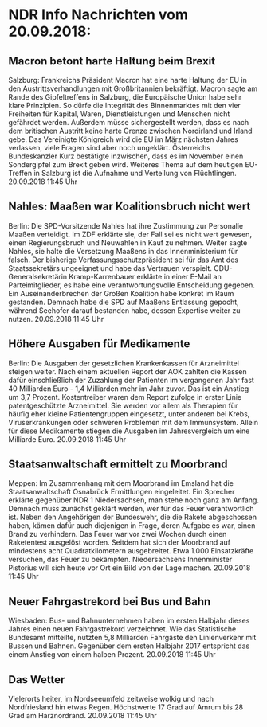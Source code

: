 # NDR Info Nachrichten vom 20.09.2018:


## Macron betont harte Haltung beim Brexit
Salzburg:	Frankreichs Präsident Macron hat eine harte Haltung der EU in den Austrittsverhandlungen mit Großbritannien bekräftigt. Macron sagte am Rande des Gipfeltreffens in Salzburg, die Europäische Union habe sehr klare Prinzipien. So dürfe die Integrität des Binnenmarktes mit den vier Freiheiten für Kapital, Waren, Dienstleistungen und Menschen nicht gefährdet werden. Außerdem müsse sichergestellt werden, dass es nach dem britischen Austritt keine harte Grenze zwischen Nordirland und Irland gebe. Das Vereinigte Königreich wird die EU im März nächsten Jahres verlassen, viele Fragen sind aber noch ungeklärt. Österreichs Bundeskanzler Kurz bestätigte inzwischen, dass es im November einen Sondergipfel zum Brexit geben wird. Weiteres Thema auf dem heutigen EU-Treffen in Salzburg ist die Aufnahme und Verteilung von Flüchtlingen. 20.09.2018 11:45 Uhr 

## Nahles: Maaßen war Koalitionsbruch nicht wert
Berlin:	Die SPD-Vorsitzende Nahles hat ihre Zustimmung zur Personalie Maaßen verteidigt. Im ZDF erklärte sie, der Fall sei es nicht wert gewesen, einen Regierungsbruch und Neuwahlen in Kauf zu nehmen. Weiter sagte Nahles, sie halte die Versetzung Maaßens in das Innenministerium für falsch. Der bisherige Verfassungsschutzpräsident sei für das Amt des Staatssekretärs ungeeignet und habe das Vertrauen verspielt. CDU-Generalsekretärin Kramp-Karrenbauer erklärte in einer E-Mail an Parteimitglieder, es habe eine verantwortungsvolle Entscheidung gegeben. Ein Auseinanderbrechen der Großen Koalition habe konkret im Raum gestanden. Demnach habe die SPD auf Maaßens Entlassung gepocht, während Seehofer darauf bestanden habe, dessen Expertise weiter zu nutzen. 20.09.2018 11:45 Uhr 

## Höhere Ausgaben für Medikamente
Berlin: Die Ausgaben der gesetzlichen Krankenkassen für Arzneimittel steigen weiter. Nach einem aktuellen Report der AOK zahlten die Kassen dafür einschließlich der Zuzahlung der Patienten im vergangenen Jahr fast 40 Milliarden Euro - 1,4 Milliarden mehr im Jahr zuvor. Das ist ein Anstieg um 3,7 Prozent. Kostentreiber waren dem Report zufolge in erster Linie patentgeschützte Arzneimittel. Sie werden vor allem als Therapien für häufig eher kleine Patientengruppen eingesetzt, unter anderen bei Krebs, Viruserkrankungen oder schweren Problemen mit dem Immunsystem. Allein für diese Medikamente stiegen die Ausgaben im Jahresvergleich um eine Milliarde Euro. 20.09.2018 11:45 Uhr 

## Staatsanwaltschaft ermittelt zu Moorbrand
Meppen:	Im Zusammenhang mit dem Moorbrand im Emsland hat die Staatsanwaltschaft Osnabrück Ermittlungen eingeleitet. Ein Sprecher erklärte gegenüber NDR 1 Niedersachsen, man stehe noch ganz am Anfang. Demnach muss zunächst geklärt werden, wer für das Feuer verantwortlich ist. Neben den Angehörigen der Bundeswehr, die die Rakete abgeschossen haben, kämen dafür auch diejenigen in Frage, deren Aufgabe es war, einen Brand zu verhindern. Das Feuer war vor zwei Wochen durch einen Raketentest ausgelöst worden. Seitdem hat sich der Moorbrand auf mindestens acht Quadratkilometern ausgebreitet. Etwa 1.000 Einsatzkräfte versuchen, das Feuer zu bekämpfen. Niedersachsens Innenminister Pistorius will sich heute vor Ort ein Bild von der Lage machen. 20.09.2018 11:45 Uhr 

## Neuer Fahrgastrekord bei Bus und Bahn
Wiesbaden:	Bus- und Bahnunternehmen haben im ersten Halbjahr dieses Jahres einen neuen Fahrgastrekord verzeichnet. Wie das Statistische Bundesamt mitteilte, nutzten 5,8 Milliarden Fahrgäste den Linienverkehr mit Bussen und Bahnen. Gegenüber dem ersten Halbjahr 2017 entspricht das einem Anstieg von einem halben Prozent. 20.09.2018 11:45 Uhr 

## Das Wetter
Vielerorts heiter, im Nordseeumfeld zeitweise wolkig und nach Nordfriesland hin etwas Regen. Höchstwerte 17 Grad auf Amrum bis 28 Grad am Harznordrand. 20.09.2018 11:45 Uhr 
